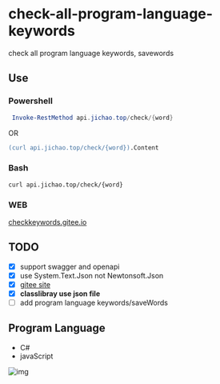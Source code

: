 # check-all-program-language-keywords

check all program language keywords, savewords

## Use

### Powershell

```powershell
 Invoke-RestMethod api.jichao.top/check/{word}
```

OR

```ps
(curl api.jichao.top/check/{word}).Content
```

### Bash

```batch
curl api.jichao.top/check/{word}
```

### WEB

[checkkeywords.gitee.io](https://checkkeywords.gitee.io/)

## TODO

- [x] support swagger and openapi
- [x] use System.Text.Json not Newtonsoft.Json
- [x] [gitee site](https://checkkeywords.gitee.io)
- [x] **classlibray use json file**
- [ ] add program language keywords/saveWords

## Program Language

- C#
- javaScript

![img](http://check.jichao.top/checkKeywords1x.png)
